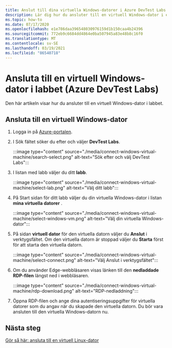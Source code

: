 ```yaml
---
title: Anslut till dina virtuella Windows-datorer i Azure DevTest Labs
description: Lär dig hur du ansluter till en virtuell Windows-dator i ett labb (Azure DevTest Labs)
ms.topic: how-to
ms.date: 07/17/2020
ms.openlocfilehash: e1e786daa396548030976159d1b150caa4b24396
ms.sourcegitcommit: 772eb9c6684dd4864e0ba507945a83e48b8c16f0
ms.translationtype: MT
ms.contentlocale: sv-SE
ms.lasthandoff: 03/19/2021
ms.locfileid: "86540718"
---
```

# <a name="connect-to-a-windows-vm-in-your-lab-azure-devtest-labs"></a>Ansluta till en virtuell Windows-dator i labbet (Azure DevTest Labs)
Den här artikeln visar hur du ansluter till en virtuell Windows-dator i labbet. 

## <a name="connect-to-a-windows-vm"></a>Ansluta till en virtuell Windows-dator
1. Logga in på [Azure-portalen](https://portal.azure.com).
1. I Sök fältet söker du efter och väljer **DevTest Labs**. 

    :::image type="content" source="./media/connect-windows-virtual-machine/search-select.png" alt-text="Sök efter och välj DevTest Labs":::    
1. I listan med labb väljer du ditt **labb**.

    :::image type="content" source="./media/connect-windows-virtual-machine/select-lab.png" alt-text="Välj ditt labb":::            
1. På Start sidan för ditt labb väljer du din virtuella Windows-dator i listan **mina virtuella datorer** . 

    :::image type="content" source="./media/connect-windows-virtual-machine/select-windows-vm.png" alt-text="Välj din virtuella Windows-dator":::                
1. På sidan **virtuell dator** för den virtuella datorn väljer du **Anslut** i verktygsfältet. Om den virtuella datorn är stoppad väljer du **Starta** först för att starta den virtuella datorn.

    :::image type="content" source="./media/connect-windows-virtual-machine/select-connect.png" alt-text="Välj Anslut i verktygsfältet":::                    
1. Om du använder Edge-webbläsaren visas länken till den **nedladdade RDP-filen** längst ned i webbläsaren. 

    :::image type="content" source="./media/connect-windows-virtual-machine/rdp-download.png" alt-text="RDP-nedladdning":::                        
1. Öppna RDP-filen och ange dina autentiseringsuppgifter för virtuella datorer som du angav när du skapade den virtuella datorn. Du bör vara ansluten till den virtuella Windows-datorn nu. 

## <a name="next-steps"></a>Nästa steg
[Gör så här: ansluta till en virtuell Linux-dator](connect-linux-virtual-machine.md)
